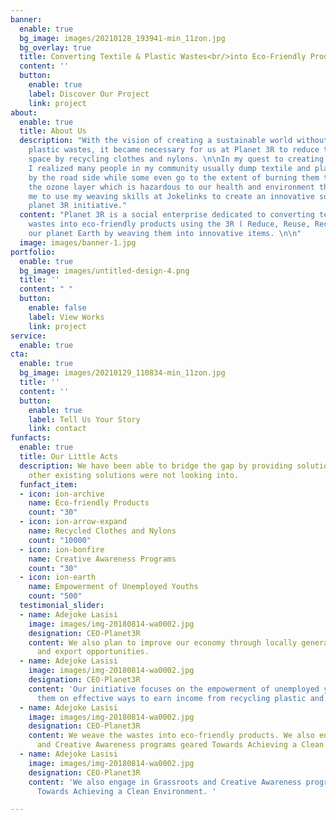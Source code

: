 ```yaml
---
banner:
  enable: true
  bg_image: images/20210128_193941-min_11zon.jpg
  bg_overlay: true
  title: Converting Textile & Plastic Wastes<br/>into Eco-Friendly Products
  content: ''
  button:
    enable: true
    label: Discover Our Project
    link: project
about:
  enable: true
  title: About Us
  description: "With the vision of creating a sustainable world without textile and
    plastic wastes, it became necessary for us at Planet 3R to reduce the landfill
    space by recycling clothes and nylons. \n\nIn my quest to creating more impact,
    I realized many people in my community usually dump textile and plastic wastes
    by the road side while some even go to the extent of burning them thereby depleting
    the ozone layer which is hazardous to our health and environment thus prompted
    me to use my weaving skills at Jokelinks to create an innovative solution by starting
    planet 3R initiative."
  content: "Planet 3R is a social enterprise dedicated to converting textile and plastic
    wastes into eco-friendly products using the 3R ( Reduce, Reuse, Recycle) to save
    our planet Earth by weaving them into innovative items. \n\n"
  image: images/banner-1.jpg
portfolio:
  enable: true
  bg_image: images/untitled-design-4.png
  title: ''
  content: " "
  button:
    enable: false
    label: View Works
    link: project
service:
  enable: true
cta:
  enable: true
  bg_image: images/20210129_110834-min_11zon.jpg
  title: ''
  content: ''
  button:
    enable: true
    label: Tell Us Your Story
    link: contact
funfacts:
  enable: true
  title: Our Little Acts
  description: We have been able to bridge the gap by providing solutions to the problems
    other existing solutions were not looking into.
  funfact_item:
  - icon: ion-archive
    name: Eco-friendly Products
    count: "30"
  - icon: ion-arrow-expand
    name: Recycled Clothes and Nylons
    count: "10000"
  - icon: ion-bonfire
    name: Creative Awareness Programs
    count: "30"
  - icon: ion-earth
    name: Empowerment of Unemployed Youths
    count: "500"
  testimonial_slider:
  - name: Adejoke Lasisi
    image: images/img-20180814-wa0002.jpg
    designation: CEO-Planet3R
    content: We also plan to improve our economy through locally generated raw materials
      and export opportunities.
  - name: Adejoke Lasisi
    image: images/img-20180814-wa0002.jpg
    designation: CEO-Planet3R
    content: 'Our initiative focuses on the empowerment of unemployed youths by training
      them on effective ways to earn income from recycling plastic and textile waste.  '
  - name: Adejoke Lasisi
    image: images/img-20180814-wa0002.jpg
    designation: CEO-Planet3R
    content: We weave the wastes into eco-friendly products. We also engage in Grassroots
      and Creative Awareness programs geared Towards Achieving a Clean Environment.
  - name: Adejoke Lasisi
    image: images/img-20180814-wa0002.jpg
    designation: CEO-Planet3R
    content: 'We also engage in Grassroots and Creative Awareness programs geared
      Towards Achieving a Clean Environment. '

---
```

